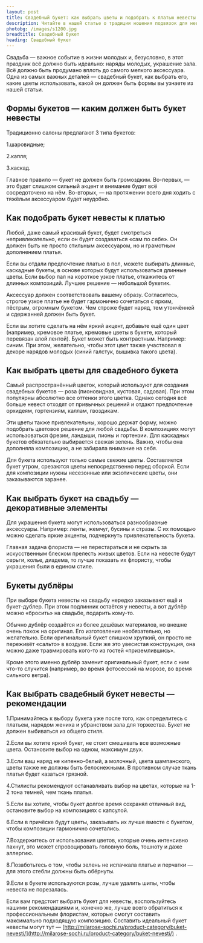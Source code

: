 ```yaml
---
layout: post
title: Свадебный букет: как выбрать цветы и подобрать к платью невесты | GR
description: Читайте в нашей статье о традиции ношения подвязок для невесты и как сделать ее своими руками.
photobg: /images/s1200.jpg
breadtitle: Свадебный букет
heading: Свадебный букет
---
```

Свадьба — важное событие в жизни молодых и, безусловно, в этот праздник всё должно быть идеально: наряды молодых, украшение зала. Всё должно быть продумано вплоть до самого мелкого аксессуара. Одна из самых важных деталей — свадебный букет, как выбрать его, какие цветы использовать, какой он должен быть формы вы узнаете из нашей статьи.

## Формы букетов — каким должен быть букет невесты

Традиционно салоны предлагают 3 типа букетов:

1.шаровидные;

2.капля;

3.каскад.

Главное правило — букет не должен быть громоздким. Во-первых, — это будет слишком сильный акцент и внимание будет всё сосредоточено на нём. Во-вторых, — на протяжении всего дня ходить с тяжёлым аксессуаром будет неудобно.

## Как подобрать букет невесты к платью

Любой, даже самый красивый букет, будет смотреться непривлекательно, если он будет создаваться «сам по себе». Он должен быть не просто стильным аксессуаром, но и грамотным дополнением платья.

Если вы отдали предпочтение платью в пол, можете выбирать длинные, каскадные букеты, в основе которых будут использоваться длинные цветы. Если выбор пал на короткое узкое платье, откажитесь от длинных композиций. Лучшее решение — небольшой букетик.

Аксессуар должен соответствовать вашему образу. Согласитесь, строгое узкое платье не будет гармонично сочетаться с ярким, пёстрым, огромным букетом. Чем строже будет наряд, тем утончённей и сдержанней должен быть букет.

Если вы хотите сделать на нём яркий акцент, добавьте ещё один цвет (например, кремовое платье, кремовые цветы в букете, который перевязан алой лентой). Букет может быть контрастным. Например: синим. При этом, желательно, чтобы этот цвет также участвовал в декоре нарядов молодых (синий галстук, вышивка такого цвета).

## Как выбрать цветы для свадебного букета

Самый распространённый цветок, который используют для создания свадебных букетов — роза (пионовидная, кустовая, садовая). При этом популярны абсолютно все оттенки этого цветка. Однако сегодня всё больше невест отходят от привычных решений и отдают предпочтение орхидеям, гортензиям, каллам, гвоздикам.

Эти цветы также привлекательны, хорошо держат форму, можно подобрать цветовое решение для любой свадьбы. В композициях могут использоваться фрезии, ландыши, пионы и гортензии. Для каскадных букетов обязательно выбирается свежая зелень. Важно, чтобы она дополняла композицию, а не забирала внимание на себя.

Для букета используют только самые свежие цветы. Составляется букет утром, срезаются цветы непосредственно перед сборкой. Если для композиции нужны несезонные или экзотические цветы, они заказываются заранее.

## Как выбрать букет на свадьбу — декоративные элементы

Для украшения букета могут использоваться разнообразные аксессуары. Например: ленты, жемчуг, бусины и стразы. С их помощью можно сделать яркие акценты, подчеркнуть привлекательность букета.

Главная задача флориста — не перестараться и не скрыть за искусственным блеском прелесть живых цветов. Если на невесте будут серьги, колье, диадема, то лучше показать их флористу, чтобы украшения были в едином стиле.

## Букеты дублёры

При выборе букета невесты на свадьбу нередко заказывают ещё и букет-дублер. При этом подлинник остаётся у невесты, а вот дублёр можно «бросить» на свадьбе, подарить кому-то.

Обычно дублёр создаётся из более дешёвых материалов, но внешне очень похож на оригинал. Его изготовление необязательно, но желательно. Если оригинальный букет слишком хрупкий, он просто не переживёт «сальто» в воздухе. Если же это увесистая конструкция, она можно даже травмировать кого-то из гостей «приземлившись».

Кроме этого именно дублёр заменит оригинальный букет, если с ним что-то случится (например, во время фотосессий на морозе, во время сильного ветра).

## Как выбрать свадебный букет невесты — рекомендации

1.Принимайтесь к выбору букета уже после того, как определитесь с платьем, нарядом жениха и убранством зала для торжества. Букет не должен выбиваться из общего стиля.

2.Если вы хотите яркий букет, не стоит смешивать все возможные цвета. Остановите выбор на одном, максимум двух. 

3.Если ваш наряд не кипенно-белый, а молочный, цвета шампанского, цветы также не должны быть белоснежными. В противном случае ткань платья будет казаться грязной.

4.Стилисты рекомендуют останавливать выбор на цветах, которые на 1-2 тона темней, чем ткань платья.

5.Если вы хотите, чтобы букет долгое время сохранял отличный вид, остановите выбор на композициях с капсулой.

6.Если в причёске будут цветы, заказывать их лучше вместе с букетом, чтобы композиции гармонично сочетались.

7.Воздержитесь от использования цветов, которые очень интенсивно пахнут, это может спровоцировать головную боль, тошноту и даже аллергию.

8.Позаботьтесь о том, чтобы зелень не испачкала платье и перчатки — для этого стебли должны быть обёрнуты.

9.Если в букете используются розы, лучше удалить шипы, чтобы невеста не порезалась.

Если вам предстоит выбрать букет для невесты, воспользуйтесь нашими рекомендациями и, конечно же, лучше всего обратиться к профессиональным флористам, которые смогут составить максимально подходящую композицию. Составить идеальный букет невесты могут тут — [http://milarose-sochi.ru/product-category/buket-nevesti/](http://milarose-sochi.ru/product-category/buket-nevesti/) .
